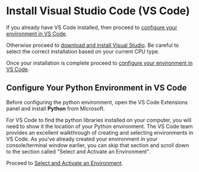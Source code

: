 # Install Visual Studio Code (VS Code)

If you already have VS Code installed, then proceed to [configure your environment in VS Code](#configure-your-python-environment-in-vs-code).

Otherwise proceed to [download and install Visual Studio](https://code.visualstudio.com/download). Be careful to select the correct installation based on your current CPU type.

Once your installation is complete proceed to [configure your environment in VS Code](#configure-your-python-environment-in-vs-code).

## Configure Your Python Environment in VS Code

Before configuring the python environment, open the VS Code Extensions panel and install **Python** from Microsoft. 

For VS Code to find the python libraries installed on your computer, you will need to show it the location of your Python environment.  The VS Code team provides an excellent walkthrough of creating and selecting environments in VS Code.  As you've already created your environment in your console/terminal window earlier, you can skip that section and scroll down to the section called "Select and Activate an Environment".

Proceed to [Select and Activate an Environment](https://code.visualstudio.com/docs/python/environments#_select-and-activate-an-environment).
